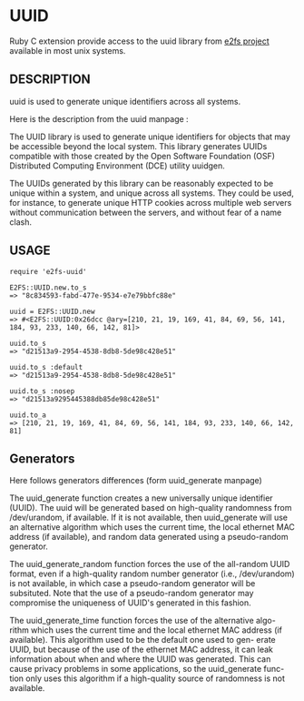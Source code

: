 # UUID

Ruby C extension provide access to the uuid library from [e2fs project](http://e2fs.sourceforge.net) available in most unix
systems.

## DESCRIPTION

uuid is used to generate unique identifiers across all systems.

Here is the description from the uuid manpage :

The  UUID  library  is  used to generate unique identifiers for objects
that may be accessible beyond the local system.  This library generates
UUIDs  compatible  with  those  created by the Open Software Foundation
(OSF) Distributed Computing Environment (DCE) utility uuidgen.

The UUIDs generated by this library can be reasonably  expected  to  be
unique  within  a system, and unique across all systems.  They could be
used, for instance, to generate unique HTTP cookies across multiple web
servers  without communication between the servers, and without fear of
a name clash.

## USAGE

    require 'e2fs-uuid'
    
    E2FS::UUID.new.to_s 
    => "8c834593-fabd-477e-9534-e7e79bbfc88e"
    
    uuid = E2FS::UUID.new
    => #<E2FS::UUID:0x26dcc @ary=[210, 21, 19, 169, 41, 84, 69, 56, 141, 184, 93, 233, 140, 66, 142, 81]>
    
    uuid.to_s 
    => "d21513a9-2954-4538-8db8-5de98c428e51"
    
    uuid.to_s :default
    => "d21513a9-2954-4538-8db8-5de98c428e51"
    
    uuid.to_s :nosep
    => "d21513a9295445388db85de98c428e51"
    
    uuid.to_a
    => [210, 21, 19, 169, 41, 84, 69, 56, 141, 184, 93, 233, 140, 66, 142, 81]    
    
## Generators

Here follows generators differences (form uuid_generate manpage)

The uuid_generate function creates a new universally unique  identifier
(UUID).   The  uuid  will be generated based on high-quality randomness
from  /dev/urandom,  if  available.   If  it  is  not  available,  then
uuid_generate  will use an alternative algorithm which uses the current
time, the local ethernet MAC address (if available),  and  random  data
generated using a pseudo-random generator.

The uuid_generate_random function forces the use of the all-random UUID
format,  even  if  a  high-quality  random  number   generator   (i.e.,
/dev/urandom) is not available, in which case a pseudo-random generator
will be subsituted.  Note that the use of a pseudo-random generator may
compromise the uniqueness of UUID's generated in this fashion.

The uuid_generate_time function forces the use of the alternative algo-
rithm which uses the current time and the local  ethernet  MAC  address
(if available).  This algorithm used to be the default one used to gen-
erate UUID, but because of the use of the ethernet MAC address, it  can
leak information about when and where the UUID was generated.  This can
cause privacy problems in some applications, so the uuid_generate func-
tion only uses this algorithm if a high-quality source of randomness is
not available.
